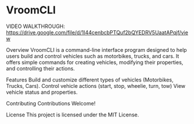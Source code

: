 # VroomCLI

VIDEO WALKTHROUGH: https://drive.google.com/file/d/1I44cenbcbPTQuf2bQYEDRV5UaatAPqjf/view

Overview
VroomCLI is a command-line interface program designed to help users build and control vehicles such as motorbikes, trucks, and cars. It offers simple commands for creating vehicles, modifying their properties, and controlling their actions.

Features
Build and customize different types of vehicles (Motorbikes, Trucks, Cars).
Control vehicle actions (start, stop, wheelie, turn, tow)
View vehicle status and properties.

Contributing
Contributions Welcome!

License
This project is licensed under the MIT License.

